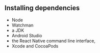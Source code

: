 ## Installing dependencies

- Node
- Watchman
- a JDK
- Android Studio
- the React Native command line interface,
- Xcode and CocoaPods
